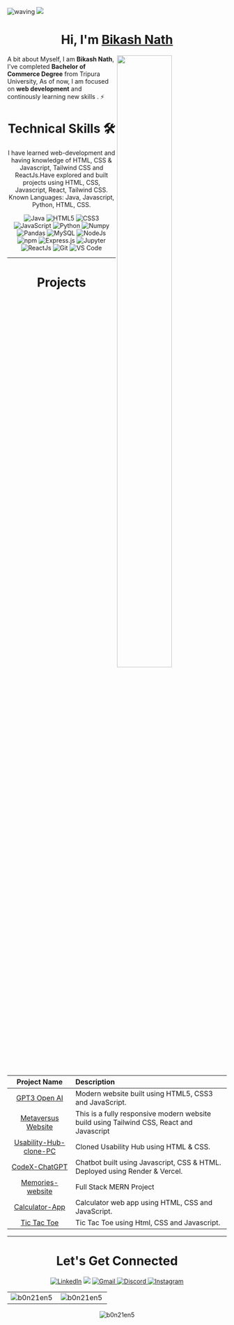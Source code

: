  ![waving](https://capsule-render.vercel.app/api?type=waving&height=90&color=gradient)
![](https://komarev.com/ghpvc/?username=b0n21en5&color=brightgreen)

<h1 align="center" >Hi, I'm <a href="https://www.linkedin.com/in/bikash-nath-4851a5243/" target="_blank"> Bikash Nath </a></h1>
<img width="50%" height="60%" align="right"   src="https://holopin.me/b0n21en5" >

A bit about Myself, I am <b>Bikash Nath</b>, I've completed <b>Bachelor of Commerce Degree</b> from Tripura University, As of now, I am focused on <b>web development</b> and continously learning new skills . ⚡

<div align="center">
<h1>Technical Skills 🛠 </h1>
I have learned web-development and having knowledge of HTML, CSS & Javascript, Tailwind CSS and ReactJs.Have explored and built projects using HTML, CSS, Javascript, React, Tailwind CSS. Known Languages: Java, Javascript, Python, HTML, CSS.
<br>
 
 <p align="center"> 
 <img alt="Java" src="https://img.shields.io/badge/java-%23ED8B00.svg?&style=for-the-badge&logo=java&logoColor=white" />
<img alt="HTML5" src="https://img.shields.io/badge/html5-%23E34F26.svg?&style=for-the-badge&logo=html5&logoColor=white" />
 <img alt="CSS3" src="https://img.shields.io/badge/css3-%231572B6.svg?&style=for-the-badge&logo=css3&logoColor=white" />
 <img alt="JavaScript" src="https://img.shields.io/badge/javascript-%23323330.svg?&style=for-the-badge&logo=javascript&logoColor=%23F7DF1E" />
 <img alt="Python" src="https://img.shields.io/badge/python-%2314354C.svg?style=for-the-badge&logo=python&logoColor=white"/>
 <img alt="Numpy" src="https://img.shields.io/badge/Numpy-777BB4?style=for-the-badge&logo=numpy&logoColor=white" />
 <img alt="Pandas" src="https://img.shields.io/badge/Pandas-2C2D72?style=for-the-badge&logo=pandas&logoColor=white" />
 <img alt="MySQL" src="https://img.shields.io/badge/MySQL-00000F?style=for-the-badge&logo=mysql&logoColor=white" />
 <img alt="NodeJs" src="https://img.shields.io/badge/Node.js-339933?style=for-the-badge&logo=nodedotjs&logoColor=white" />
    <img alt="npm" src="https://img.shields.io/badge/npm-CB3837?style=for-the-badge&logo=npm&logoColor=white" />
    <img alt="Express.js" src="https://img.shields.io/badge/Express.js-000000?style=for-the-badge&logo=express&logoColor=white" />
    <img alt="Jupyter" src="https://img.shields.io/badge/Jupyter-F37626.svg?&style=for-the-badge&logo=Jupyter&logoColor=white" />
    <img alt="ReactJs" src="https://img.shields.io/badge/React-20232A?style=for-the-badge&logo=react&logoColor=61DAFB" />
    <img alt="Git" src="https://img.shields.io/badge/Git-F05032?style=for-the-badge&logo=git&logoColor=white" />
    <img alt="VS Code" src="https://img.shields.io/badge/Visual_Studio_Code-0078D4?style=for-the-badge&logo=visual%20studio%20code&logoColor=white" />
</p>


 
 <hr>
 <h1 align="center">Projects</h1>




| Project Name      | Description | 
| :---:        |    :----   |  
| [GPT3 Open AI](https://github.com/b0n21en5/gpt3_openai--web_project)     | Modern website built using HTML5, CSS3 and JavaScript. 
| [Metaversus Website](https://github.com/b0n21en5/metaversus_project)   | This is a fully responsive modern website build using Tailwind CSS, React and Javascript 
| [Usability-Hub-clone-PC](https://b0n21en5.github.io/UsabilityHub/)     | Cloned Usability Hub using HTML & CSS.
| [CodeX-ChatGPT](http://codex-chatgpt-sigma.vercel.app/)     | Chatbot built using Javascript, CSS & HTML. Deployed using Render & Vercel.
| [Memories-website](https://github.com/b0n21en5/MEMORIES_PROJECT)     | Full Stack MERN Project
| [Calculator-App](https://b0n21en5.github.io/calculator/)     | Calculator web app using HTML, CSS and JavaScript.
| [Tic Tac Toe](https://b0n21en5.github.io/Tic_Tac_Toe/)     | Tic Tac Toe using Html, CSS and Javascript.




 <hr>
 <h1 align="center">Let's Get Connected</h1>

<div align="center">


<a  href="https://www.linkedin.com/in/bikash-nath-4851a5243/" target="_blank"><img alt="LinkedIn" src="https://img.shields.io/badge/linkedin%20-%230077B5.svg?&style=for-the-badge&logo=linkedin&logoColor=white" /></a>
<a href="https://twitter.com/BikashN42135012" target="_blank"><img src="https://img.shields.io/badge/twitter-%2300acee.svg?&style=for-the-badge&logo=twitter&logoColor=white&alt=twitter" /></a>
<a href="bc502168@gmail.com"><img  alt="Gmail" src="https://img.shields.io/badge/Gmail-D14836?style=for-the-badge&logo=gmail&logoColor=white" />
<a  href="https://discord.com/users/Bikash#4888"><img alt=" Discord" src="https://img.shields.io/badge/Discord-7289DA?style=for-the-badge&logo=discord&logoColor=white">
<a  href="https://www.instagram.com/bikash4460c/"><img alt="Instagram" src="https://img.shields.io/badge/Instagram-E4405F?style=for-the-badge&logo=instagram&logoColor=white">
   </a>


<table>
<tr>
 <td><img align="left" alt="b0n21en5" src="https://github-readme-stats-eight-theta.vercel.app/api?username=b0n21en5&show_icons=true&theme=algolia&include_all_commits=true&count_private=true" style="max-width: 100%;" /></td>
<td><img align="left" alt="b0n21en5" src="https://github-readme-stats-eight-theta.vercel.app/api/top-langs/?username=b0n21en5&show_icons=true&layout=compact&langs_count=8&theme=algolia" style="max-width: 100%;" /></td>
</tr>
</table>



<div align="center">
<p><img align="center" src="https://github-readme-streak-stats.herokuapp.com/?user=b0n21en5&theme=dark" alt="b0n21en5" /></p>
  </div>
